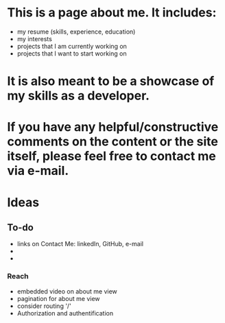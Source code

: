 # This is a page about me. It includes:
- my resume (skills, experience, education)
- my interests
- projects that I am currently working on
- projects that I want to start working on 

# It is also meant to be a showcase of my skills as a developer.

# If you have any helpful/constructive comments on the content or the site itself, please feel free to contact me via e-mail.

# Ideas
## To-do
- links on Contact Me: linkedIn, GitHub, e-mail
- 
- 
### Reach
- embedded video on about me view
- pagination for about me view
- consider routing '/'
- Authorization and authentification


